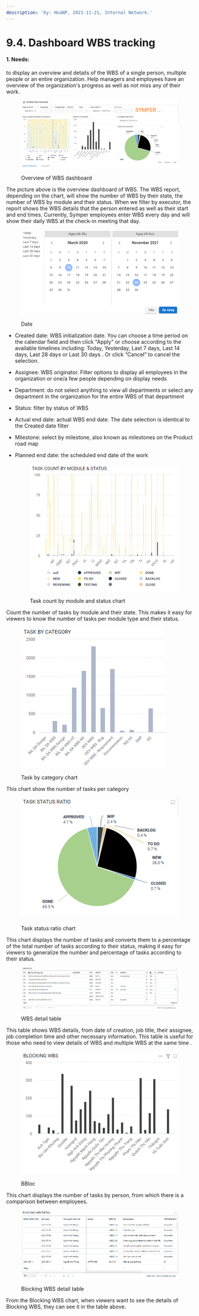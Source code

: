 ```yaml
---
description: 'by: HoaNP, 2021-11-21, Internal Network.'
---
```


# 9.4. Dashboard WBS tracking

#### 1. **Needs:**

to display an overview and details of the WBS of a single person, multiple people or an entire organization. Help managers and employees have an overview of the organization's progress as well as not miss any of their work.

<figure><img src="../../.gitbook/assets/image (42) (2).png" alt=""><figcaption><p>Overview of WBS dashboard</p></figcaption></figure>

The picture above is the overview dashboard of WBS. The WBS report, depending on the chart, will show the number of WBS by their state, the number of WBS by module and their status. When we filter by executor, the report shows the WBS details that the person entered as well as their start and end times. Currently, Symper employees enter WBS every day and will show their daily WBS at the check-in meeting that day.

<figure><img src="../../.gitbook/assets/image (9) (3).png" alt=""><figcaption><p>Date</p></figcaption></figure>

* Created date: WBS initialization date. You can choose a time period on the calendar field and then click "Apply" or choose according to the available timelines including: Today, Yesterday, Last 7 days, Last 14 days, Last 28 days or Last 30 days . Or click “Cancel” to cancel the selection.
* Assignee: WBS originator. Filter options to display all employees in the organization or one/a few people depending on display needs
* Department: do not select anything to view all departments or select any department in the organization for the entire WBS of that department
* Status: filter by status of WBS
* Actual end date: actual WBS end date. The date selection is identical to the Created date filter
* Milestone: select by milestone, also known as milestones on the Product road map
*   Planned end date: the scheduled end date of the work

    <figure><img src="../../.gitbook/assets/image (18) (3).png" alt=""><figcaption><p>Task count by module and status chart</p></figcaption></figure>

Count the number of tasks by module and their state. This makes it easy for viewers to know the number of tasks per module type and their status.

<figure><img src="../../.gitbook/assets/image (63).png" alt=""><figcaption><p>Task by category chart</p></figcaption></figure>

This chart show the number of tasks per category

<figure><img src="../../.gitbook/assets/image (75).png" alt=""><figcaption><p>Task status ratio chart</p></figcaption></figure>

This chart displays the number of tasks and converts them to a percentage of the total number of tasks according to their status, making it easy for viewers to generalize the number and percentage of tasks according to their status.

<figure><img src="../../.gitbook/assets/image (2) (1).png" alt=""><figcaption><p>WBS detail table</p></figcaption></figure>

This table shows WBS details, from date of creation, job title, their assignee, job completion time and other necessary information. This table is useful for those who need to view details of WBS and multiple WBS at the same time .

<figure><img src="../../.gitbook/assets/image (74) (1).png" alt=""><figcaption><p>BBloc</p></figcaption></figure>

This chart displays the number of tasks by person, from which there is a comparison between employees.

<figure><img src="../../.gitbook/assets/image (69).png" alt=""><figcaption><p>Blocking WBS detail table</p></figcaption></figure>

From the Blocking WBS chart, when viewers want to see the details of Blocking WBS, they can see it in the table above.
